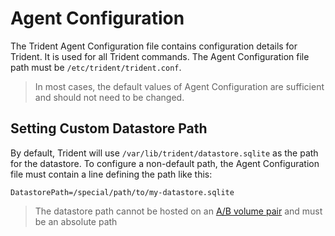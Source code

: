 
# Agent Configuration

The Trident Agent Configuration file contains configuration details for Trident. It is used for all Trident commands. The Agent Configuration file path must be `/etc/trident/trident.conf`.

> In most cases, the default values of Agent Configuration are sufficient and should not need to be changed.

## Setting Custom Datastore Path

By default, Trident will use `/var/lib/trident/datastore.sqlite` as the path for the datastore. To configure a non-default path, the Agent Configuration file must contain a line defining the path like this:

```
DatastorePath=/special/path/to/my-datastore.sqlite
```

> The datastore path cannot be hosted on an [A/B volume pair](./Glossary#ab-volume-pair) and must be an absolute path
